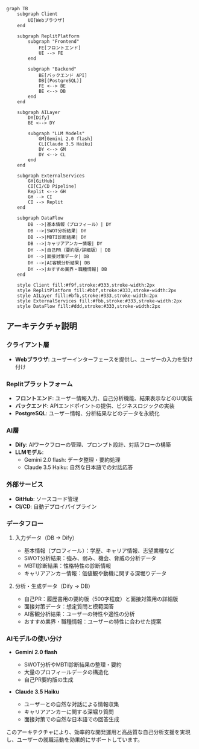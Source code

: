 ```mermaid
graph TB
    subgraph Client
        UI[Webブラウザ]
    end

    subgraph ReplitPlatform
        subgraph "Frontend"
            FE[フロントエンド]
            UI --> FE
        end
        
        subgraph "Backend"
            BE[バックエンド API]
            DB[(PostgreSQL)]
            FE <--> BE
            BE <--> DB
        end
    end

    subgraph AILayer
        DY[Dify]
        BE <--> DY
        
        subgraph "LLM Models"
            GM[Gemini 2.0 flash]
            CL[Claude 3.5 Haiku]
            DY <--> GM
            DY <--> CL
        end
    end

    subgraph ExternalServices
        GH[GitHub]
        CI[CI/CD Pipeline]
        Replit <--> GH
        GH --> CI
        CI --> Replit
    end

    subgraph DataFlow
        DB -->|基本情報（プロフィール）| DY
        DB -->|SWOT分析結果| DY
        DB -->|MBTI診断結果| DY
        DB -->|キャリアアンカー情報| DY
        DY -->|自己PR（要約版/詳細版）| DB
        DY -->|面接対策データ| DB
        DY -->|AI客観分析結果| DB
        DY -->|おすすめ業界・職種情報| DB
    end

    style Client fill:#f9f,stroke:#333,stroke-width:2px
    style ReplitPlatform fill:#bbf,stroke:#333,stroke-width:2px
    style AILayer fill:#bfb,stroke:#333,stroke-width:2px
    style ExternalServices fill:#fbb,stroke:#333,stroke-width:2px
    style DataFlow fill:#ddd,stroke:#333,stroke-width:2px
```

## アーキテクチャ説明

### クライアント層
- **Webブラウザ**: ユーザーインターフェースを提供し、ユーザーの入力を受け付け

### Replitプラットフォーム
- **フロントエンド**: ユーザー情報入力、自己分析機能、結果表示などのUI実装
- **バックエンド**: APIエンドポイントの提供、ビジネスロジックの実装
- **PostgreSQL**: ユーザー情報、分析結果などのデータを永続化

### AI層
- **Dify**: AIワークフローの管理、プロンプト設計、対話フローの構築
- **LLMモデル**:
  - Gemini 2.0 flash: データ整理・要約処理
  - Claude 3.5 Haiku: 自然な日本語での対話応答

### 外部サービス
- **GitHub**: ソースコード管理
- **CI/CD**: 自動デプロイパイプライン

### データフロー
1. 入力データ（DB → Dify）
   - 基本情報（プロフィール）：学歴、キャリア情報、志望業種など
   - SWOT分析結果：強み、弱み、機会、脅威の分析データ
   - MBTI診断結果：性格特性の診断情報
   - キャリアアンカー情報：価値観や動機に関する深堀りデータ

2. 分析・生成データ（Dify → DB）
   - 自己PR：履歴書用の要約版（500字程度）と面接対策用の詳細版
   - 面接対策データ：想定質問と模範回答
   - AI客観分析結果：ユーザーの特性や適性の分析
   - おすすめ業界・職種情報：ユーザーの特性に合わせた提案

### AIモデルの使い分け
- **Gemini 2.0 flash**
   - SWOT分析やMBTI診断結果の整理・要約
   - 大量のプロフィールデータの構造化
   - 自己PR要約版の生成

- **Claude 3.5 Haiku**
   - ユーザーとの自然な対話による情報収集
   - キャリアアンカーに関する深堀り質問
   - 面接対策での自然な日本語での回答生成

このアーキテクチャにより、効率的な開発運用と高品質な自己分析支援を実現し、ユーザーの就職活動を効果的にサポートしています。
